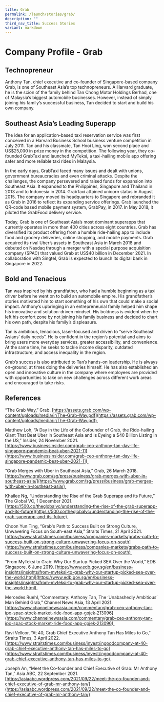 ```yaml
---
title: Grab
permalink: /launch/stories/grab/
description: ""
third_nav_title: Success Stories
variant: markdown
---
```

# Company Profile - Grab 

## Technopreneur 

Anthony Tan, chief executive and co-founder of Singapore-based company Grab, is one of Southeast Asia’s top technopreneurs. A Harvard graduate, he is the scion of the family behind Tan Chong Motor Holdings Berhad, one of Malaysia’s biggest automobile businesses. However, instead of simply joining his family’s successful business, Tan decided to start and build his own company.  

## Southeast Asia’s Leading Superapp 

The idea for an application-based taxi reservation service was first conceived in a Harvard Business School business venture competition in July 2011. Tan and his classmate, Tan Hooi Ling, won second place and US$25,000 in prize money in the competition. The following year, they co-founded GrabTaxi and launched MyTeksi, a taxi-hailing mobile app offering safer and more reliable taxi rides in Malaysia.   

In the early days, GrabTaxi faced many issues and dealt with unions, government bureaucracies and even criminal attacks. Despite the challenges, the company persevered and raised funds for expansion into Southeast Asia. It expanded to the Philippines, Singapore and Thailand in 2013 and to Indonesia in 2014. GrabTaxi attained unicorn status in August 2015. The company moved its headquarters to Singapore and rebranded it as Grab in 2016 to reflect its expanding service offerings. Grab launched the QR-code based mobile payment system, GrabPay, in 2017. In May 2018, it piloted the GrabFood delivery service.  

Today, Grab is one of Southeast Asia’s most dominant superapps that currently operates in more than 400 cities across eight countries. Grab has diversified its product offering from a humble ride-hailing app to include food and grocery deliveries, online shopping, and mobile payments. Grab acquired its rival Uber’s assets in Southeast Asia in March 2018 and debuted on Nasdaq through a merger with a special purpose acquisition company (SPAC) that valued Grab at US$40 billion in December 2021. In collaboration with Singtel, Grab is expected to launch its digital bank in Singapore in 2022. 

## Bold and Tenacious 

Tan was inspired by his grandfather, who had a humble beginning as a taxi driver before he went on to build an automobile empire. His grandfather’s stories motivated him to start something of his own that could make a social impact. Anthony’s upbringing in an entrepreneurial family helped him shape his innovative and solution-driven mindset. His boldness is evident when he left his comfort zone by not joining his family business and decided to chart his own path, despite his family’s displeasure. 

Tan is ambitious, tenacious, laser-focused and driven to “serve Southeast Asians’ daily needs”. He is confident in the region’s potential and aims to bring users more everyday services, greater accessibility, and convenience. At the same time, he seeks to tackle income disparity, outdated infrastructure, and access inequality in the region.  

Grab’s success is also attributed to Tan’s hands-on leadership. He is always on-ground, at times doing the deliveries himself. He has also established an open and innovative culture in the company where employees are provided with opportunities to take on new challenges across different work areas and encouraged to take risks.  

## References 

“The Grab Way,” Grab. [https://assets.grab.com/wp-content/uploads/media/ir/The-Grab-Way.pdf](https://assets.grab.com/wp-content/uploads/media/ir/The-Grab-Way.pdf) 

Matthew Loh, “A Day in the Life of the Cofounder of Grab, the Ride-hailing Giant That Beat Uber in Southeast Asia and Is Eyeing a $40 Billion Listing in the US,” Insider, 24 November 2021. [https://www.businessinsider.com/grab-ceo-anthony-tan-day-life-singapore-pandemic-beat-uber-2021-11](https://www.businessinsider.com/grab-ceo-anthony-tan-day-life-singapore-pandemic-beat-uber-2021-11) 

“Grab Merges with Uber in Southeast Asia,” Grab, 26 March 2018. [https://www.grab.com/sg/press/business/grab-merges-with-uber-in-southeast-asia/](https://www.grab.com/sg/press/business/grab-merges-with-uber-in-southeast-asia/) 

Khailee Ng, “Understanding the Rise of the Grab Superapp and its Future,” The Global VC, 1 December 2021. [https://500.co/theglobalvc/understanding-the-rise-of-the-grab-superapp-and-its-future](https://500.co/theglobalvc/understanding-the-rise-of-the-grab-superapp-and-its-future) 

Choon Yun Ting, “Grab's Path to Success Built on Strong Culture, Unwavering Focus on South-east Asia,” Straits Times, 21 April 2021. [https://www.straitstimes.com/business/companies-markets/grabs-path-to-success-built-on-strong-culture-unwavering-focus-on-south](https://www.straitstimes.com/business/companies-markets/grabs-path-to-success-built-on-strong-culture-unwavering-focus-on-south) 

“From MyTeksi to Grab: Why Our Startup Picked SEA Over the World,” EDB Singapore, 6 June 2019. [https://www.edb.gov.sg/en/business-insights/insights/from-myteksi-to-grab-why-our-startup-picked-sea-over-the-world.html](https://www.edb.gov.sg/en/business-insights/insights/from-myteksi-to-grab-why-our-startup-picked-sea-over-the-world.html) 

Mercedes Ruehl, “Commentary: Anthony Tan, The ‘Unabashedly Ambitious’ Man Behind Grab,” Channel News Asia, 13 April 2021. [https://www.channelnewsasia.com/commentary/grab-ceo-anthony-tan-ipo-spac-stock-market-ride-food-app-gojek-213096](https://www.channelnewsasia.com/commentary/grab-ceo-anthony-tan-ipo-spac-stock-market-ride-food-app-gojek-213096) 

Ravi Velloor, “At 40, Grab Chief Executive Anthony Tan Has Miles to Go,” Straits Times, 3 April 2022. [https://www.straitstimes.com/business/invest/ingoodcompany-at-40-grab-chief-executive-anthony-tan-has-miles-to-go](https://www.straitstimes.com/business/invest/ingoodcompany-at-40-grab-chief-executive-anthony-tan-has-miles-to-go) 

Joseph An, “Meet the Co-founder and Chief Executive of Grab: Mr Anthony Tan,” Asia ABC, 22 September 2021. [https://asiaabc.wordpress.com/2021/09/22/meet-the-co-founder-and-chief-executive-of-grab-mr-anthony-tan/](https://asiaabc.wordpress.com/2021/09/22/meet-the-co-founder-and-chief-executive-of-grab-mr-anthony-tan/)